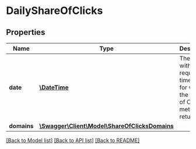 # DailyShareOfClicks

## Properties
Name | Type | Description | Notes
------------ | ------------- | ------------- | -------------
**date** | [**\DateTime**](\DateTime.md) | The date within the requested timeframe for which the Share of Clicks metrics are returned. | [optional] 
**domains** | [**\Swagger\Client\Model\ShareOfClicksDomains**](ShareOfClicksDomains.md) |  | [optional] 

[[Back to Model list]](../../README.md#documentation-for-models) [[Back to API list]](../../README.md#documentation-for-api-endpoints) [[Back to README]](../../README.md)

